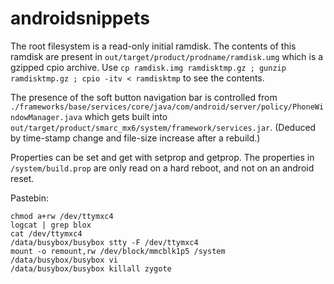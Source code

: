 # androidsnippets

The root filesystem is a read-only initial ramdisk.  The contents of this ramdisk are present in `out/target/product/prodname/ramdisk.umg` which is a gzipped cpio archive.  Use `cp ramdisk.img ramdisktmp.gz ; gunzip ramdisktmp.gz ; cpio -itv < ramdisktmp` to see the contents.

The presence of the soft button navigation bar is controlled from `./frameworks/base/services/core/java/com/android/server/policy/PhoneWindowManager.java` which gets built into `out/target/product/smarc_mx6/system/framework/services.jar`.  (Deduced by time-stamp change and file-size increase after a rebuild.)

Properties can be set and get with setprop and getprop.  The properties in `/system/build.prop` are only read on a hard reboot, and not on an android reset.

Pastebin:
```
chmod a+rw /dev/ttymxc4
logcat | grep blox
cat /dev/ttymxc4
/data/busybox/busybox stty -F /dev/ttymxc4
mount -o remount,rw /dev/block/mmcblk1p5 /system
/data/busybox/busybox vi
/data/busybox/busybox killall zygote
```

